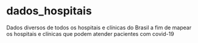 # dados_hospitais
Dados diversos de todos os hospitais e clínicas do Brasil a fim de mapear os hospitais e clínicas que podem atender pacientes com covid-19
